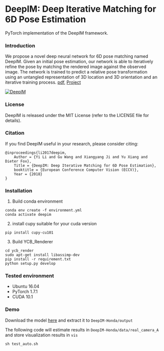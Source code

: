 # DeepIM: Deep Iterative Matching for 6D Pose Estimation

PyTorch implementation of the DeepIM framework.

### Introduction

We propose a novel deep neural network for 6D pose matching named DeepIM. Given an initial pose estimation, our network is able to iteratively refine the pose by matching the rendered image against the observed image. The network is trained to predict a relative pose transformation using an untangled representation of 3D location and 3D orientation and an iterative training process. [pdf](https://yuxng.github.io/yili_eccv18.pdf), [Project](https://rse-lab.cs.washington.edu/projects/deepim/)

[![DeepIM](http://yuxng.github.io/DeepIM.png)](https://youtu.be/61DM_WsigY4)

### License

DeepIM is released under the MIT License (refer to the LICENSE file for details).

### Citation

If you find DeepIM useful in your research, please consider citing:

    @inproceedings{li2017deepim,
        Author = {Yi Li and Gu Wang and Xiangyang Ji and Yu Xiang and Dieter Fox},
        Title = {DeepIM: Deep Iterative Matching for 6D Pose Estimation},
        booktitle = {European Conference Computer Vision (ECCV)},
        Year = {2018}
    }

### Installation

1. Build conda environment
```
conda env create -f environment.yml
conda activate deepim
```

2. install cupy suitable for your cuda version
```commandline
pip install cupy-cu101
```

3. Build YCB_Renderer
```
cd ycb_render
sudo apt-get install libassimp-dev
pip install -r requirement.txt
python setup.py develop 
```

### Tested environment
- Ubuntu 16.04
- PyTorch 1.7.1
- CUDA 10.1

### Demo
Download the model [here](https://drive.google.com/file/d/1k14P_npDfO1_CYYi3-XnOmkIyth2kaWz/view?usp=sharing) and extract it to `DeepIM-Honda/output`

The following code will estimate results in `DeepIM-Honda/data/real_camera_A` and store visualization results in `vis`
```
sh test_auto.sh 
```